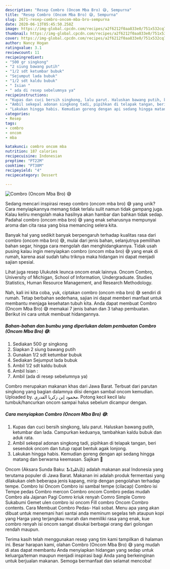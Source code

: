 ```yaml
---
description: "Resep Combro (Oncom Mba Bro) 😅, Sempurna"
title: "Resep Combro (Oncom Mba Bro) 😅, Sempurna"
slug: 2671-resep-combro-oncom-mba-bro-sempurna
date: 2020-06-13T05:45:50.258Z
image: https://img-global.cpcdn.com/recipes/a2f6212f0aa833e0/751x532cq70/combro-oncom-mba-bro-😅-foto-resep-utama.jpg
thumbnail: https://img-global.cpcdn.com/recipes/a2f6212f0aa833e0/751x532cq70/combro-oncom-mba-bro-😅-foto-resep-utama.jpg
cover: https://img-global.cpcdn.com/recipes/a2f6212f0aa833e0/751x532cq70/combro-oncom-mba-bro-😅-foto-resep-utama.jpg
author: Nancy Hogan
ratingvalue: 3.1
reviewcount: 11
recipeingredient:
- "500 gr singkong"
- "2 siung bawang putih"
- "1/2 sdt ketumbar bubuk"
- "Sejumput lada bubuk"
- "1/2 sdt kaldu bubuk"
- " Isian "
- " ada di resep sebelumnya ya"
recipeinstructions:
- "Kupas dan cuci bersih singkong, lalu parut. Haluskan bawang putih, ketumbar dan lada. Campurkan keduanya, tambahkan kaldu bubuk dan aduk rata."
- "Ambil sekepal adonan singkong tadi, pipihkan di telapak tangan, beri sesendok oncom dan tutup rapat bentuk agak lonjong."
- "Lakukan hingga habis. Kemudian goreng dengan api sedang hingga matang dan berwarna keemasan. Sajikan 💖"
categories:
- Resep
tags:
- combro
- oncom
- mba

katakunci: combro oncom mba 
nutrition: 187 calories
recipecuisine: Indonesian
preptime: "PT22M"
cooktime: "PT38M"
recipeyield: "4"
recipecategory: Dessert

---
```



![Combro (Oncom Mba Bro) 😅](https://img-global.cpcdn.com/recipes/a2f6212f0aa833e0/751x532cq70/combro-oncom-mba-bro-😅-foto-resep-utama.jpg)

Sedang mencari inspirasi resep combro (oncom mba bro) 😅 yang unik? Cara menyiapkannya memang tidak terlalu sulit namun tidak gampang juga. Kalau keliru mengolah maka hasilnya akan hambar dan bahkan tidak sedap. Padahal combro (oncom mba bro) 😅 yang enak seharusnya mempunyai aroma dan cita rasa yang bisa memancing selera kita.

Banyak hal yang sedikit banyak berpengaruh terhadap kualitas rasa dari combro (oncom mba bro) 😅, mulai dari jenis bahan, selanjutnya pemilihan bahan segar, hingga cara mengolah dan menghidangkannya. Tidak usah pusing kalau ingin menyiapkan combro (oncom mba bro) 😅 yang enak di rumah, karena asal sudah tahu triknya maka hidangan ini dapat menjadi sajian spesial.

Lihat juga resep Ulukutek leunca oncom enak lainnya. Oncom Combro, University of Michigan, School of Information, Undergraduate. Studies Statistics, Human Resource Management, and Research Methodology.


Nah, kali ini kita coba, yuk, ciptakan combro (oncom mba bro) 😅 sendiri di rumah. Tetap berbahan sederhana, sajian ini dapat memberi manfaat untuk membantu menjaga kesehatan tubuh kita. Anda dapat membuat Combro (Oncom Mba Bro) 😅 memakai 7 jenis bahan dan 3 tahap pembuatan. Berikut ini cara untuk membuat hidangannya.

<!--inarticleads1-->

##### Bahan-bahan dan bumbu yang diperlukan dalam pembuatan Combro (Oncom Mba Bro) 😅:

1. Sediakan 500 gr singkong
1. Siapkan 2 siung bawang putih
1. Gunakan 1/2 sdt ketumbar bubuk
1. Sediakan Sejumput lada bubuk
1. Ambil 1/2 sdt kaldu bubuk
1. Ambil  Isian :
1. Ambil  (ada di resep sebelumnya ya)


Combro merupakan makanan khas dari Jawa Barat. Terbuat dari parutan singkong yang bagian dalamnya diisi dengan sambal oncom kemudian. Uploaded by. محمود إبن زكريا القدري. Potong kecil kecil lalu tumbuk/hancurkan oncom sampai halus sebelum dicampur dengan. 

<!--inarticleads2-->

##### Cara menyiapkan Combro (Oncom Mba Bro) 😅:

1. Kupas dan cuci bersih singkong, lalu parut. Haluskan bawang putih, ketumbar dan lada. Campurkan keduanya, tambahkan kaldu bubuk dan aduk rata.
1. Ambil sekepal adonan singkong tadi, pipihkan di telapak tangan, beri sesendok oncom dan tutup rapat bentuk agak lonjong.
1. Lakukan hingga habis. Kemudian goreng dengan api sedang hingga matang dan berwarna keemasan. Sajikan 💖


Oncom (Aksara Sunda Baku: ᮇᮔ᮪ᮎᮧᮙ᮪) adalah makanan asal Indonesia yang terutama populer di Jawa Barat. Makanan ini adalah produk fermentasi yang dilakukan oleh beberapa jenis kapang, mirip dengan pengolahan terhadap tempe. Combro Isi Oncom Combro isi sambal tempe (cilacap) Combro isi Tempe pedas Combro mercon Combro oncom Combro pedas mudah Combro ala Jajanan Pagi Comro kriuk renyah Comro Simple Comro Sukabumi Gemet ulen combro isi oncom Fill combro Oncom Combro contents. Cara Membuat Combro Pedas- Haii sobat. Menu apa yang akan dibuat untuk menemani hari santai anda meminum segelas teh ataupun kopi yang Harga yang terjangkau murah dan memiliki rasa yang enak, kue combro renyah isi oncom sangat disukai berbagai orang dari golongan rendah maupun. 

Terima kasih telah menggunakan resep yang tim kami tampilkan di halaman ini. Besar harapan kami, olahan Combro (Oncom Mba Bro) 😅 yang mudah di atas dapat membantu Anda menyiapkan hidangan yang sedap untuk keluarga/teman maupun menjadi inspirasi bagi Anda yang berkeinginan untuk berjualan makanan. Semoga bermanfaat dan selamat mencoba!
